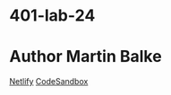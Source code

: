 # 401-lab-24

# Author Martin Balke

[Netlify](https://codesandbox.io/s/lab-24-4j74w)
[CodeSandbox](https://csb-4j74w.netlify.com/)
